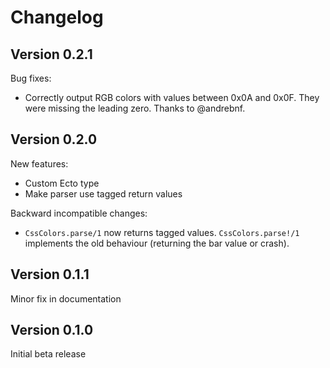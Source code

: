 Changelog
=========

Version 0.2.1
-------------

Bug fixes:

* Correctly output RGB colors with values between 0x0A and 0x0F.
  They were missing the leading zero. Thanks to @andrebnf.

Version 0.2.0
-------------

New features:

* Custom Ecto type
* Make parser use tagged return values

Backward incompatible changes:

* `CssColors.parse/1` now returns tagged values. `CssColors.parse!/1`
  implements the old behaviour (returning the bar value or crash).

Version 0.1.1
-------------
Minor fix in documentation

Version 0.1.0
-------------
Initial beta release


